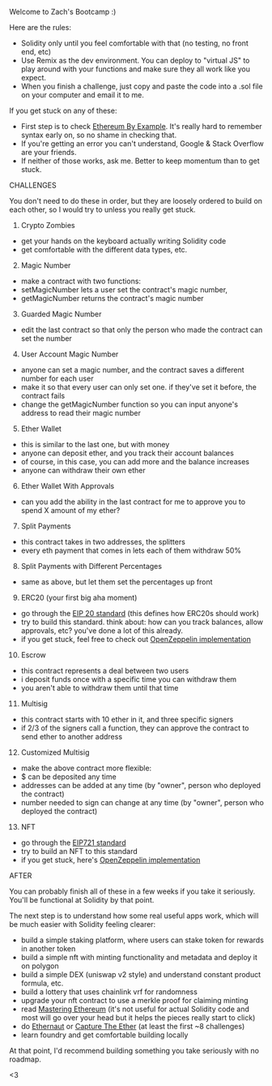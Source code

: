 Welcome to Zach's Bootcamp :)

Here are the rules:
- Solidity only until you feel comfortable with that (no testing, no front end, etc)
- Use Remix as the dev environment. You can deploy to "virtual JS" to play around with your functions and make sure they all work like you expect. 
- When you finish a challenge, just copy and paste the code into a .sol file on your computer and email it to me. 

If you get stuck on any of these:
- First step is to check [Ethereum By Example](https://solidity-by-example.org/). It's really hard to remember syntax early on, so no shame in checking that. 
- If you're getting an error you can't understand, Google & Stack Overflow are your friends.
- If neither of those works, ask me. Better to keep momentum than to get stuck.

CHALLENGES

You don't need to do these in order, but they are loosely ordered to build on each other, so I would try to unless you really get stuck.

1) Crypto Zombies
- get your hands on the keyboard actually writing Solidity code
- get comfortable with the different data types, etc.

2) Magic Number
- make a contract with two functions: 
- setMagicNumber lets a user set the contract's magic number,
- getMagicNumber returns the contract's magic number

3) Guarded Magic Number
- edit the last contract so that only the person who made the contract can set the number

4) User Account Magic Number
- anyone can set a magic number, and the contract saves a different number for each user
- make it so that every user can only set one. if they've set it before, the contract fails
- change the getMagicNumber function so you can input anyone's address to read their magic number

5) Ether Wallet
- this is similar to the last one, but with money
- anyone can deposit ether, and you track their account balances
- of course, in this case, you can add more and the balance increases
- anyone can withdraw their own ether

6) Ether Wallet With Approvals
- can you add the ability in the last contract for me to approve you to spend X amount of my ether?

7) Split Payments
- this contract takes in two addresses, the splitters
- every eth payment that comes in lets each of them withdraw 50%

8) Split Payments with Different Percentages
- same as above, but let them set the percentages up front

9) ERC20 (your first big aha moment)
- go through the [EIP 20 standard](https://eips.ethereum.org/EIPS/eip-20) (this defines how ERC20s should work)
- try to build this standard. think about: how can you track balances, allow approvals, etc? you've done a lot of this already.
- if you get stuck, feel free to check out [OpenZeppelin implementation](https://github.com/OpenZeppelin/openzeppelin-contracts/blob/master/contracts/token/ERC20/ERC20.sol)

10) Escrow
- this contract represents a deal between two users
- i deposit funds once with a specific time you can withdraw them
- you aren't able to withdraw them until that time

11) Multisig
- this contract starts with 10 ether in it, and three specific signers
- if 2/3 of the signers call a function, they can approve the contract to send ether to another address

12) Customized Multisig
- make the above contract more flexible:
- $ can be deposited any time
- addresses can be added at any time (by "owner", person who deployed the contract)
- number needed to sign can change at any time (by "owner", person who deployed the contract)

13) NFT
- go through the [EIP721 standard](https://eips.ethereum.org/EIPS/eip-721)
- try to build an NFT to this standard
- if you get stuck, here's [OpenZeppelin implementation](https://github.com/OpenZeppelin/openzeppelin-contracts/blob/master/contracts/token/ERC721/ERC721.sol)

AFTER

You can probably finish all of these in a few weeks if you take it seriously. You'll be functional at Solidity by that point. 

The next step is to understand how some real useful apps work, which will be much easier with Solidity feeling clearer:
- build a simple staking platform, where users can stake token for rewards in another token 
- build a simple nft with minting functionality and metadata and deploy it on polygon
- build a simple DEX (uniswap v2 style) and understand constant product formula, etc.
- build a lottery that uses chainlink vrf for randomness
- upgrade your nft contract to use a merkle proof for claiming minting
- read [Mastering Ethereum](https://www.amazon.com/Mastering-Ethereum-Building-Smart-Contracts/dp/1491971940) (it's not useful for actual Solidity code and most will go over your head but it helps the pieces really start to click)
- do [Ethernaut](https://ethernaut.openzeppelin.com/) or [Capture The Ether](https://capturetheether.com/) (at least the first ~8 challenges)
- learn foundry and get comfortable building locally

At that point, I'd recommend building something you take seriously with no roadmap. 

<3